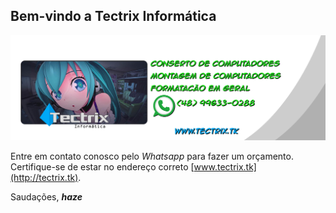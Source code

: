 ## Bem-vindo a Tectrix Informática
![Tectrix informatica logo](/img/tectrix_banner.jpg "Tectrix logo")

Entre em contato conosco pelo _Whatsapp_ para fazer um orçamento.
Certifique-se de estar no endereço correto [www.tectrix.tk](http://tectrix.tk).

Saudações,
_**haze**_
